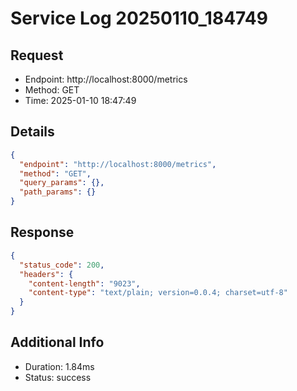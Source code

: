 # Service Log 20250110_184749

## Request
- Endpoint: http://localhost:8000/metrics
- Method: GET
- Time: 2025-01-10 18:47:49

## Details
```json
{
  "endpoint": "http://localhost:8000/metrics",
  "method": "GET",
  "query_params": {},
  "path_params": {}
}
```

## Response
```json
{
  "status_code": 200,
  "headers": {
    "content-length": "9023",
    "content-type": "text/plain; version=0.0.4; charset=utf-8"
  }
}
```

## Additional Info
- Duration: 1.84ms
- Status: success
